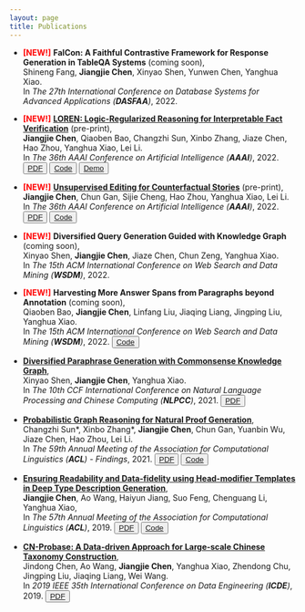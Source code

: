```yaml
---
layout: page
title: Publications
---
```


- **<font color=red>[NEW!]</font>** **FalCon: A Faithful Contrastive Framework for Response Generation in TableQA Systems** (coming soon),  
Shineng Fang, **Jiangjie Chen**, Xinyao Shen, Yunwen Chen, Yanghua Xiao.  
In *The 27th International Conference on Database Systems for Advanced Applications (**DASFAA**)*, 2022. 


- **<font color=red>[NEW!]</font>** <a class="conf" target="_blank" href="https://arxiv.org/abs/2012.13577">**LOREN: Logic-Regularized Reasoning for Interpretable Fact Verification**</a> (pre-print),  
**Jiangjie Chen**, Qiaoben Bao, Changzhi Sun, Xinbo Zhang, Jiaze Chen, Hao Zhou, Yanghua Xiao, Lei Li.  
In *The 36th AAAI Conference on Artificial Intelligence (**AAAI**)*, 2022. 
<button type="button" class="button button1"><a class="conf" target="_blank" href="https://arxiv.org/abs/2012.13577">PDF</a></button>
<button type="button" class="button button2"><a class="conf" target="_blank" href="https://github.com/jiangjiechen/LOREN/">Code</a></button>
<button type="button" class="button button3"><a class="conf" target="_blank" href="https://huggingface.co/spaces/Jiangjie/loren-fact-checking">Demo</a></button>


- **<font color=red>[NEW!]</font>** <a class="conf" target="_blank" href="https://arxiv.org/abs/2112.05417">**Unsupervised Editing for Counterfactual Stories**</a> (pre-print),  
**Jiangjie Chen**, Chun Gan, Sijie Cheng, Hao Zhou, Yanghua Xiao, Lei Li.  
In *The 36th AAAI Conference on Artificial Intelligence (**AAAI**)*, 2022.
<button type="button" class="button button1"><a class="conf" target="_blank" href="https://arxiv.org/abs/2112.05417">PDF</a></button>
<button type="button" class="button button2"><a class="conf" target="_blank" href="https://github.com/jiangjiechen/EDUCAT/">Code</a></button>


- **<font color=red>[NEW!]</font>** **Diversified Query Generation Guided with Knowledge Graph** (coming soon),  
Xinyao Shen, **Jiangjie Chen**, Jiaze Chen, Chun Zeng, Yanghua Xiao.  
In *The 15th ACM International Conference on Web Search and Data Mining (**WSDM**)*, 2022.


- **<font color=red>[NEW!]</font>** **Harvesting More Answer Spans from Paragraphs beyond Annotation** (coming soon),  
Qiaoben Bao, **Jiangjie Chen**, Linfang Liu, Jiaqing Liang, Jingping Liu, Yanghua Xiao.  
In *The 15th ACM International Conference on Web Search and Data Mining (**WSDM**)*, 2022.
<button type="button" class="button button2"><a class="conf" target="_blank" href="https://github.com/iambabao/SCOPE">Code</a></button>


- <a class="conf" target="_blank" href="https://link.springer.com/chapter/10.1007%2F978-3-030-88480-2_28">**Diversified Paraphrase Generation with Commonsense Knowledge Graph**</a>,  
Xinyao Shen, **Jiangjie Chen**, Yanghua Xiao.  
In *The 10th CCF International Conference on Natural Language Processing and Chinese Computing (**NLPCC**)*, 2021.
<button type="button" class="button button1"><a class="conf" target="_blank" href="https://link.springer.com/chapter/10.1007%2F978-3-030-88480-2_28">PDF</a></button>

- <a class="conf" target="_blank" href="https://aclanthology.org/2021.findings-acl.277">**Probabilistic Graph Reasoning for Natural Proof Generation**</a>,  
Changzhi Sun*, Xinbo Zhang*, **Jiangjie Chen**, Chun Gan, Yuanbin Wu, Jiaze Chen, Hao Zhou, Lei Li.  
In *The 59th Annual Meeting of the Association for Computational Linguistics (**ACL**) - Findings*, 2021.
<button type="button" class="button button1"><a class="conf" target="_blank" href="https://aclanthology.org/2021.findings-acl.277">PDF</a></button>
<button type="button" class="button button2"><a class="conf" target="_blank" href="https://github.com/changzhisun/PRobr/">Code</a></button>


- <a class="conf" target="_blank" href="https://aclanthology.org/P19-1196">**Ensuring Readability and Data-fidelity using Head-modifier Templates in Deep Type Description Generation**</a>,  
**Jiangjie Chen**, Ao Wang, Haiyun Jiang, Suo Feng, Chenguang Li, Yanghua Xiao,  
In *The 57th Annual Meeting of the Association for Computational Linguistics (**ACL**)*, 2019.
<button type="button" class="button button1"><a class="conf" target="_blank" href="https://aclanthology.org/P19-1196">PDF</a></button>
<button type="button" class="button button2"><a class="conf" target="_blank" href="https://github.com/jiangjiechen/HedModTmplGen/">Code</a></button>


- <a class="conf" target="_blank" href="https://ieeexplore.ieee.org/abstract/document/8731362/">**CN-Probase: A Data-driven Approach for Large-scale Chinese Taxonomy Construction**</a>,  
Jindong Chen, Ao Wang, **Jiangjie Chen**, Yanghua Xiao, Zhendong Chu, Jingping Liu, Jiaqing Liang, Wei Wang.  
In *2019 IEEE 35th International Conference on Data Engineering (**ICDE**)*, 2019.
<button type="button" class="button button1"><a class="conf" target="_blank" href="https://ieeexplore.ieee.org/abstract/document/8731362/">PDF</a></button>
